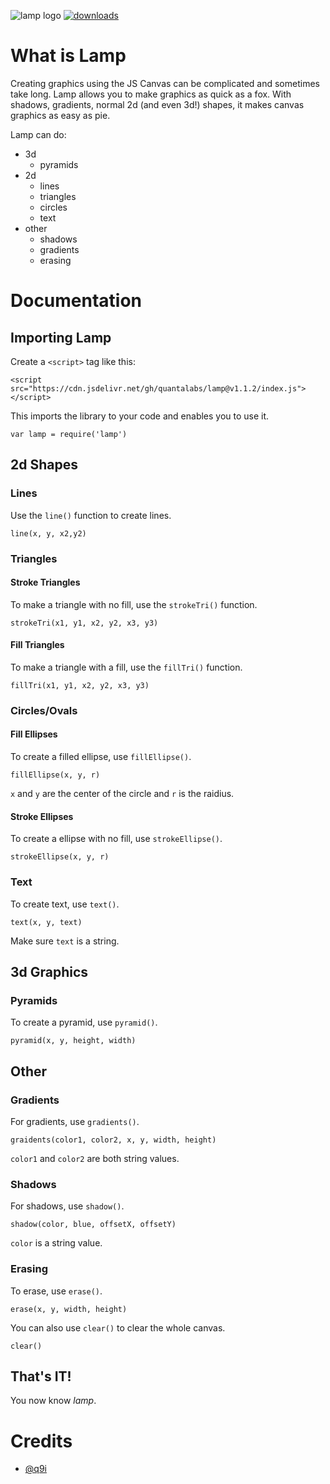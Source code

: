 ![lamp logo](https://docs.google.com/drawings/d/e/2PACX-1vSGG9fMgwuYuQgja9d7B_9sghmC_LUdifg_aC_5SPQn5Ry7Rx5fV9P0sl3UNJ0ak2zUmJKR9AhgVv54/pub?w=960&h=720)
[![downloads](https://img.shields.io/npm/dt/@qlabs/lamp.svg)](https://npmjs.com/package/@qlabs/lamp)
# What is Lamp

Creating graphics using the JS Canvas can be complicated and sometimes take long. Lamp allows you to make graphics as quick as a fox. With shadows, gradients, normal 2d (and even 3d!) 
shapes, it makes canvas graphics as easy as pie.

Lamp can do:

  - 3d
 	  - pyramids
  - 2d
      - lines
	  - triangles
	  - circles
	  - text
  - other
	  - shadows
	  - gradients
	  - erasing
	
# Documentation

## Importing Lamp

Create a `<script>` tag like this:

	<script src="https://cdn.jsdelivr.net/gh/quantalabs/lamp@v1.1.2/index.js"></script>

This imports the library to your code and enables you to use it.

	var lamp = require('lamp')

## 2d Shapes

### Lines

Use the `line()` function to create lines.

	line(x, y, x2,y2)

### Triangles

#### Stroke Triangles

To make a triangle with no fill, use the `strokeTri()` function.

	strokeTri(x1, y1, x2, y2, x3, y3)
	
#### Fill Triangles

To make a triangle with a fill, use the `fillTri()` function.

	fillTri(x1, y1, x2, y2, x3, y3)

### Circles/Ovals

#### Fill Ellipses

To create a filled ellipse, use `fillEllipse()`.

	fillEllipse(x, y, r)
	
`x` and `y` are the center of the circle and `r` is the raidius.

#### Stroke Ellipses

To create a ellipse with no fill, use `strokeEllipse()`.

	strokeEllipse(x, y, r)
	
### Text

To create text, use `text()`.

	text(x, y, text)

Make sure `text` is a string.

## 3d Graphics
	
### Pyramids

To create a pyramid, use `pyramid()`.

	pyramid(x, y, height, width)
	
## Other

### Gradients

For gradients, use `gradients()`.

	graidents(color1, color2, x, y, width, height)

`color1` and `color2` are both string values.

### Shadows

For shadows, use `shadow()`.

	shadow(color, blue, offsetX, offsetY)

`color` is a string value.

### Erasing

To erase, use `erase()`.

	erase(x, y, width, height)

You can also use `clear()` to clear the whole canvas.

	clear()

## That's IT!

You now know *lamp*.

# Credits

 - [@q9i](https://github.com/quantum9innovation)
